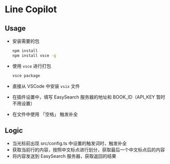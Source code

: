 # Line Copilot

## Usage

- 安装需要的包

  ```bash
  npm install
  npm install vsce -g
  ```

- 使用 `vsce` 进行打包

  ```bash
  vsce package
  ```

- 直接从 VSCode 中安装 `vsix` 文件

- 在插件设置中，填写 EasySearch 服务器的地址和 BOOK_ID（API_KEY 暂时不用设置）

- 在文件中使用 「空格」 触发补全

## Logic

- 当光标前出现 src/config.ts 中设置的触发词时，触发补全
- 获取当前行的内容，按照中文标点进行划分，获取最后一个中文标点后的内容
- 将内容发送到 EasySearch 服务器，获取返回的结果
